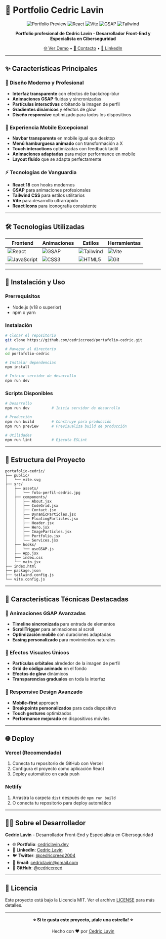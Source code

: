 # 🚀 Portfolio Cedric Lavin

<div align="center">

![Portfolio Preview](https://img.shields.io/badge/Portfolio-Live-brightgreen?style=for-the-badge&logo=vercel)
![React](https://img.shields.io/badge/React-18.3.1-blue?style=for-the-badge&logo=react)
![Vite](https://img.shields.io/badge/Vite-5.4.10-purple?style=for-the-badge&logo=vite)
![GSAP](https://img.shields.io/badge/GSAP-3.12.5-green?style=for-the-badge&logo=greensock)
![Tailwind](https://img.shields.io/badge/Tailwind-3.4.14-cyan?style=for-the-badge&logo=tailwindcss)

**Portfolio profesional de Cedric Lavin - Desarrollador Front-End y Especialista en Ciberseguridad**

[🌐 Ver Demo](https://tu-portfolio.vercel.app) • [📧 Contacto](mailto:cedriclavin@gmail.com) • [💼 LinkedIn](https://www.linkedin.com/in/cedric-lavin-alarcon-b9949424a/)

</div>

---

## ✨ Características Principales

### 🎨 **Diseño Moderno y Profesional**
- **Interfaz transparente** con efectos de backdrop-blur
- **Animaciones GSAP** fluidas y sincronizadas
- **Partículas interactivas** orbitando la imagen de perfil
- **Gradientes dinámicos** y efectos de glow
- **Diseño responsive** optimizado para todos los dispositivos

### 📱 **Experiencia Mobile Excepcional**
- **Navbar transparente** en mobile igual que desktop
- **Menú hamburguesa animado** con transformación a X
- **Touch interactions** optimizadas con feedback táctil
- **Animaciones adaptadas** para mejor performance en mobile
- **Layout fluido** que se adapta perfectamente

### ⚡ **Tecnologías de Vanguardia**
- **React 18** con hooks modernos
- **GSAP** para animaciones profesionales
- **Tailwind CSS** para estilos utilitarios
- **Vite** para desarrollo ultrarrápido
- **React Icons** para iconografía consistente

---

## 🛠️ Tecnologías Utilizadas

<div align="center">

| Frontend | Animaciones | Estilos | Herramientas |
|----------|-------------|---------|--------------|
| ![React](https://img.shields.io/badge/React-61DAFB?style=flat&logo=react&logoColor=black) | ![GSAP](https://img.shields.io/badge/GSAP-88CE02?style=flat&logo=greensock&logoColor=white) | ![Tailwind](https://img.shields.io/badge/Tailwind-06B6D4?style=flat&logo=tailwindcss&logoColor=white) | ![Vite](https://img.shields.io/badge/Vite-646CFF?style=flat&logo=vite&logoColor=white) |
| ![JavaScript](https://img.shields.io/badge/JavaScript-F7DF1E?style=flat&logo=javascript&logoColor=black) | ![CSS3](https://img.shields.io/badge/CSS3-1572B6?style=flat&logo=css3&logoColor=white) | ![HTML5](https://img.shields.io/badge/HTML5-E34F26?style=flat&logo=html5&logoColor=white) | ![Git](https://img.shields.io/badge/Git-F05032?style=flat&logo=git&logoColor=white) |

</div>

---

## 🚀 Instalación y Uso

### Prerrequisitos
- Node.js (v18 o superior)
- npm o yarn

### Instalación

```bash
# Clonar el repositorio
git clone https://github.com/cedriccreed/portafolio-cedric.git

# Navegar al directorio
cd portafolio-cedric

# Instalar dependencias
npm install

# Iniciar servidor de desarrollo
npm run dev
```

### Scripts Disponibles

```bash
# Desarrollo
npm run dev          # Inicia servidor de desarrollo

# Producción
npm run build        # Construye para producción
npm run preview      # Previsualiza build de producción

# Utilidades
npm run lint         # Ejecuta ESLint
```

---

## 📁 Estructura del Proyecto

```
portafolio-cedric/
├── public/
│   └── vite.svg
├── src/
│   ├── assets/
│   │   └── foto-perfil-cedric.jpg
│   ├── components/
│   │   ├── About.jsx
│   │   ├── CodeGrid.jsx
│   │   ├── Contact.jsx
│   │   ├── DynamicParticles.jsx
│   │   ├── FloatingParticles.jsx
│   │   ├── Header.jsx
│   │   ├── Hero.jsx
│   │   ├── ImageParticles.jsx
│   │   ├── Portfolio.jsx
│   │   └── Services.jsx
│   ├── hooks/
│   │   └── useGSAP.js
│   ├── App.jsx
│   ├── index.css
│   └── main.jsx
├── index.html
├── package.json
├── tailwind.config.js
└── vite.config.js
```

---

## 🎯 Características Técnicas Destacadas

### 🎨 **Animaciones GSAP Avanzadas**
- **Timeline sincronizada** para entrada de elementos
- **ScrollTrigger** para animaciones al scroll
- **Optimización mobile** con duraciones adaptadas
- **Easing personalizado** para movimientos naturales

### 🌟 **Efectos Visuales Únicos**
- **Partículas orbitales** alrededor de la imagen de perfil
- **Grid de código animado** en el fondo
- **Efectos de glow** dinámicos
- **Transparencias graduales** en toda la interfaz

### 📱 **Responsive Design Avanzado**
- **Mobile-first** approach
- **Breakpoints personalizados** para cada dispositivo
- **Touch gestures** optimizados
- **Performance mejorado** en dispositivos móviles

---

## 🌐 Deploy

### Vercel (Recomendado)
1. Conecta tu repositorio de GitHub con Vercel
2. Configura el proyecto como aplicación React
3. Deploy automático en cada push

### Netlify
1. Arrastra la carpeta `dist` después de `npm run build`
2. O conecta tu repositorio para deploy automático

---

## 👨‍💻 Sobre el Desarrollador

**Cedric Lavin** - Desarrollador Front-End y Especialista en Ciberseguridad

- 🌐 **Portfolio**: [cedriclavin.dev](https://tu-portfolio.vercel.app)
- 💼 **LinkedIn**: [Cedric Lavin](https://www.linkedin.com/in/cedric-lavin-alarcon-b9949424a/)
- 🐦 **Twitter**: [@cedriccreed2004](https://x.com/cedriccreed2004)
- 📧 **Email**: cedriclavin@gmail.com
- 🐙 **GitHub**: [@cedriccreed](https://github.com/cedriccreed)

---

## 📄 Licencia

Este proyecto está bajo la Licencia MIT. Ver el archivo [LICENSE](LICENSE) para más detalles.

---

<div align="center">

**⭐ Si te gusta este proyecto, ¡dale una estrella! ⭐**

Hecho con ❤️ por [Cedric Lavin](https://github.com/cedriccreed)

</div>
